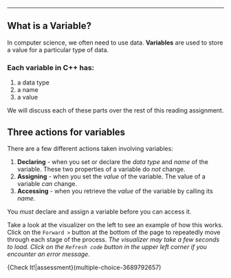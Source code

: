 ---

## What is a Variable?
In computer science, we often need to use data. **Variables** are used to store a value for a particular type of data.

### Each variable in C++ has:
1. a data type
1. a name
1. a value

We will discuss each of these parts over the rest of this reading assignment.

## Three actions for variables
There are a few different actions taken involving variables:
1. **Declaring** - when you set or declare the *data type* and *name* of the variable. These two properties of a variable do *not* change.
1. **Assigning** - when you set the *value* of the variable. The value of a variable *can* change.
1. **Accessing** - when you retrieve the *value* of the variable by calling its *name*.

You *must* declare and assign a variable before you can access it.

Take a look at the visualizer on the left to see an example of how this works. Click on the `Forward >` button at the bottom of the page to repeatedly move through each stage of the process. *The visualizer may take a few seconds to load. Click on the `Refresh code` button in the upper left corner if you encounter an error message.*

{Check It!|assessment}(multiple-choice-3689792657)
